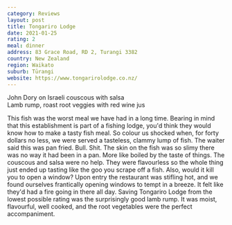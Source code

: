 ```yaml
---
category: Reviews
layout: post
title: Tongariro Lodge
date: 2021-01-25
rating: 2
meal: dinner
address: 83 Grace Road, RD 2, Turangi 3382
country: New Zealand
region: Waikato
suburb: Tūrangi
website: https://www.tongarirolodge.co.nz/
---
```

John Dory on Israeli couscous with salsa  
Lamb rump, roast root veggies with red wine jus  

This fish was the worst meal we have had in a long time. Bearing in mind that this establishment is part of a fishing lodge, you'd think they would know how to make a tasty fish meal. So colour us shocked when, for forty dollars no less, we were served a tasteless, clammy lump of fish. The waiter said this was pan fried. Bull. Shit. The skin on the fish was so slimy there was no way it had been in a pan. More like boiled by the taste of things. The couscous and salsa were no help. They were flavourless so the whole thing just ended up tasting like the goo you scrape off a fish. Also, would it kill you to open a window? Upon entry the restaurant was stifling hot, and we found ourselves frantically opening windows to tempt in a breeze. It felt like they'd had a fire going in there all day. Saving Tongariro Lodge from the lowest possible rating was the surprisingly good lamb rump. It was moist, flavourful, well cooked, and the root vegetables were the perfect accompaniment. 
